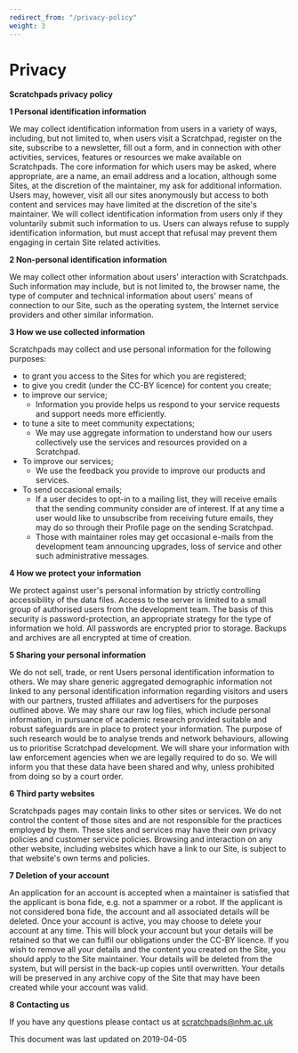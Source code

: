 ```yaml
---
redirect_from: "/privacy-policy"
weight: 3
---
```


# Privacy

**Scratchpads privacy policy**

**1 Personal identification information**

We may collect identification information from users in a variety of ways, including, but not limited to, when users visit a Scratchpad, register on the site, subscribe to a newsletter, fill out a form, and in connection with other activities, services, features or resources we make available on Scratchpads. The core information for which users may be asked, where appropriate, are a name, an email address and a location, although some Sites, at the discretion of the maintainer, my ask for additional information. Users may, however, visit all our sites anonymously but access to both content and services may have limited at the discretion of the site's maintainer. We will collect identification information from users only if they voluntarily submit such information to us. Users can always refuse to supply identification information, but must accept that refusal may prevent them engaging in certain Site related activities.

**2 Non-personal identification information**

We may collect other information about users' interaction with Scratchpads. Such information may include, but is not limited to, the browser name, the type of computer and technical information about users' means of connection to our Site, such as the operating system, the Internet service providers and other similar information.

**3 How we use collected information**

Scratchpads may collect and use personal information for the following purposes:
 - to grant you access to the Sites for which you are registered;
 - to give you credit (under the CC-BY licence) for content you create;
 - to improve our service;
   - Information you provide helps us respond to your service requests and support needs more efficiently.
 - to tune a site to meet community expectations;
   - We may use aggregate information to understand how our users collectively use the services and resources provided on a Scratchpad.
 - To improve our services;
   - We use the feedback you provide to improve our products and services.
 - To send occasional emails;
   - If a user decides to opt-in to a mailing list, they will receive emails that the sending community consider are of interest. If at any time a user would like to unsubscribe from receiving future emails, they may do so through their Profile page on the sending Scratchpad.
   - Those with maintainer roles may get occasional e-mails from the development team announcing upgrades, loss of service and other such administrative messages.

**4 How we protect your information**

We protect against user's personal information by strictly controlling accessibility of the data files. Access to the server is limited to a small group of authorised users from the development team. The basis of this security is password-protection, an appropriate strategy for the type of information we hold. All passwords are encrypted prior to storage. Backups and archives are all encrypted at time of creation.

**5 Sharing your personal information**

We do not sell, trade, or rent Users personal identification information to others. We may share generic aggregated demographic information not linked to any personal identification information regarding visitors and users with our partners, trusted affiliates and advertisers for the purposes outlined above. We may share our raw log files, which include personal information, in pursuance of academic research provided suitable and robust safeguards are in place to protect your information. The purpose of such research would be to analyse trends and network behaviours, allowing us to prioritise Scratchpad development. We will share your information with law enforcement agencies when we are legally required to do so. We will inform you that these data have been shared and why, unless prohibited from doing so by a court order.

**6 Third party websites**

Scratchpads pages may contain links to other sites or services. We do not control the content of those sites and are not responsible for the practices employed by them. These sites and services may have their own privacy policies and customer service policies. Browsing and interaction on any other website, including websites which have a link to our Site, is subject to that website's own terms and policies.

**7 Deletion of your account**

An application for an account is accepted when a maintainer is satisfied that the applicant is bona fide, e.g. not a spammer or a robot. If the applicant is not considered bona fide, the account and all associated details will be deleted. Once your account is active, you may choose to delete your account at any time. This will block your account but your details will be retained so that we can fulfil our obligations under the CC-BY licence. If you wish to remove all your details and the content you created on the Site, you should apply to the Site maintainer. Your details will be deleted from the system, but will persist in the back-up copies until overwritten. Your details will be preserved in any archive copy of the Site that may have been created while your account was valid.

**8 Contacting us**

If you have any questions please contact us at scratchpads@nhm.ac.uk

This document was last updated on 2019-04-05

